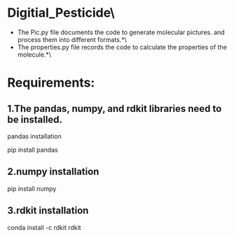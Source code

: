 # Digitial_Pesticide\
* The Pic.py file documents the code to generate molecular pictures. and process them into different formats.*\
* The properties.py file records the code to calculate the properties of the molecule.*\

# Requirements:

## 1.The pandas, numpy, and rdkit libraries need to be installed.

pandas installation

pip install pandas


## 2.numpy installation

pip install numpy


## 3.rdkit installation

conda install -c rdkit rdkit
